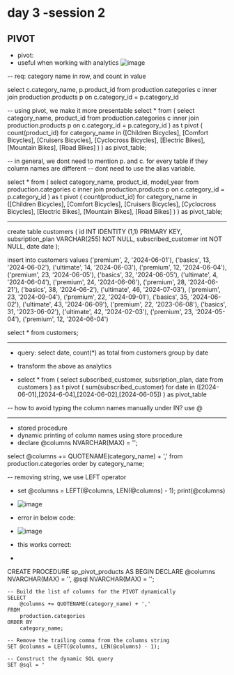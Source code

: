 # day 3 -session 2

## PIVOT
- pivot:
- useful when working with analytics
![image](https://github.com/user-attachments/assets/10e1f5ca-6a7b-4d9e-ad59-497fd20ac049)


-- req: category name in row, and count in value

select c.category_name, p.product_id
from production.categories c
inner join production.products p
on c.category_id = p.category_id

-- using pivot, we make it more presentable
select * from (
	select category_name, product_id
	from production.categories c
	inner join production.products p
	on c.category_id = p.category_id
) as t
pivot (
	count(product_id)
	for category_name in ([Children Bicycles], [Comfort Bicycles], [Cruisers Bicycles], [Cyclocross Bicycles], [Electric Bikes], [Mountain Bikes], [Road Bikes] )
	) as pivot_table;


-- in general, we dont need to mention p. and c. for every table if they column names are different
-- dont need to use the alias variable.

select * from (
	select category_name, product_id, model_year
	from production.categories c
	inner join production.products p
	on c.category_id = p.category_id
) as t
pivot (
	count(product_id)
	for category_name in ([Children Bicycles], [Comfort Bicycles], [Cruisers Bicycles], [Cyclocross Bicycles], [Electric Bikes], [Mountain Bikes], [Road Bikes] )
	) as pivot_table;

--------------------------------------------------------------------

create table customers (
id INT IDENTITY (1,1) PRIMARY KEY,
subsription_plan VARCHAR(255) NOT NULL,
subscribed_customer int NOT NULL,
date date
);

insert into customers values
('premium', 2, '2024-06-01'), 
('basics', 13, '2024-06-02'), 
('ultimate', 14, '2024-06-03'),
('premium', 12, '2024-06-04'),
('premium', 23, '2024-06-05'), 
('basics', 32, '2024-06-05'), 
('ultimate', 4, '2024-06-04'),
('premium', 24, '2024-06-06'),
('premium', 28, '2024-06-21'), 
('basics', 38, '2024-06-2'), 
('ultimate', 46, '2024-07-03'),
('premium', 23, '2024-09-04'),
('premium', 22, '2024-09-01'), 
('basics', 35, '2024-06-02'), 
('ultimate', 43, '2024-06-09'),
('premium', 22, '2023-06-08'), 
('basics', 31, '2023-06-02'), 
('ultimate', 42, '2024-02-03'),
('premium', 23, '2024-05-04'),
('premium', 12, '2024-06-04')

select * from customers;

-----------------------------------------------

-  query: 
select date, count(*) as total from customers group by date

- transform the above as analytics

- select * from (
select subscribed_customer, subsription_plan, date from customers
) as t
pivot (
sum(subscribed_customer)
for date in ([2024-06-01],[2024-6-04],[2024-06-02],[2024-06-05])
)
as pivot_table

-- how to avoid typing the column names manually under IN? use @

-----------------------------------------------------------------------------

- stored procedure
-  dynamic printing of column names using store procedure
- declare 
@columns NVARCHAR(MAX) = '';

select 
@columns += QUOTENAME(category_name) + ','
from production.categories
order by category_name;

-- removing string, we use LEFT operator

- set @columns = LEFT(@columns, LEN(@columns) - 1);
print(@columns)

- ![image](https://github.com/user-attachments/assets/a7fbe110-c61b-4ca6-8f9f-06cda8b8b698)

- error in below code:
- ![image](https://github.com/user-attachments/assets/d062bea8-95b0-4f03-a354-4b02d57babc4)
- this works correct:
- 
CREATE PROCEDURE sp_pivot_products AS 
BEGIN
    DECLARE
        @columns NVARCHAR(MAX) = '',
        @sql NVARCHAR(MAX) = '';

    -- Build the list of columns for the PIVOT dynamically
    SELECT 
        @columns += QUOTENAME(category_name) + ',' 
    FROM
        production.categories
    ORDER BY 
        category_name;

    -- Remove the trailing comma from the columns string
    SET @columns = LEFT(@columns, LEN(@columns) - 1);

    -- Construct the dynamic SQL query
    SET @sql = '



